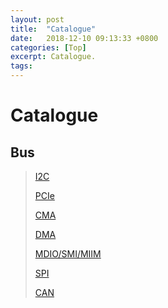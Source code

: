 ```yaml
---
layout: post
title:  "Catalogue"
date:   2018-12-10 09:13:33 +0800
categories: [Top]
excerpt: Catalogue.
tags:
---
```


# Catalogue

## Bus

>    [I2C](https://biscuitos.github.io/blog/I2CBus/)
>
>    [PCIe](https://biscuitos.github.io/blog/PCIe/)
>
>    [CMA](https://biscuitos.github.io/blog/CMA/)
>
>    [DMA](https://biscuitos.github.io/blog/DMA/)
>
>    [MDIO/SMI/MIIM](https://biscuitos.github.io/blog/MDIO/)
>
>    [SPI](https://biscuitos.github.io/blog/SPI/)
>
>    [CAN](https://biscuitos.github.io/blog/CAN/)

